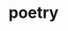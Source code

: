 ---
title: "poetry"
id: tag.id
permalink: "/tags/poetry"
videos: [205,227,309,372,623,1454,1455,2330]
---